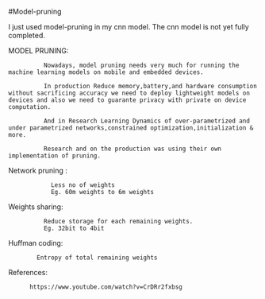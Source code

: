 #Model-pruning


I just used model-pruning in my cnn model.
The cnn model is not yet fully completed.


MODEL PRUNING:

              Nowadays, model pruning needs very much for running the machine learning models on mobile and embedded devices.
              
              In production Reduce memory,battery,and hardware consumption without sacrificing accuracy we need to deploy lightweight models on devices and also we need to guarante privacy with private on device computation.
              
              And in Research Learning Dynamics of over-parametrized and under parametrized networks,constrained optimization,initialization & more.
              
              Research and on the production was using their own implementation of pruning.



Network pruning :
                
                Less no of weights
                Eg. 60m weights to 6m weights

Weights sharing:

              Reduce storage for each remaining weights.
              Eg. 32bit to 4bit


Huffman coding:

            Entropy of total remaining weights

References:
          
          https://www.youtube.com/watch?v=CrDRr2fxbsg

